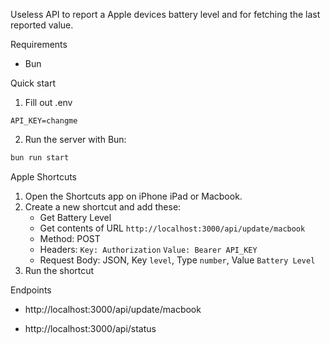 Useless API to report a Apple devices battery level and for fetching the last reported value.

Requirements
- Bun

Quick start
1. Fill out .env

```
API_KEY=changme
```

2. Run the server with Bun:

```bash
bun run start
```

Apple Shortcuts

1. Open the Shortcuts app on iPhone iPad or Macbook.
2. Create a new shortcut and add these:
	- Get Battery Level
	- Get contents of URL ``http://localhost:3000/api/update/macbook``
	- Method: POST
	- Headers: `Key: Authorization` `Value: Bearer API_KEY`
    - Request Body: JSON, Key ``level``, Type ``number``, Value ``Battery Level``
3. Run the shortcut

Endpoints

- http://localhost:3000/api/update/macbook

- http://localhost:3000/api/status
